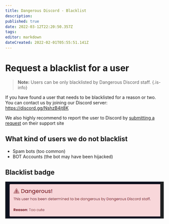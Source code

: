 ```yaml
---
title: Dangerous Discord - Blacklist
description: 
published: true
date: 2022-03-12T22:20:50.357Z
tags: 
editor: markdown
dateCreated: 2022-02-01T05:55:51.141Z
---
```


# Request a blacklist for a user

> **Note:** Users can be only blacklisted by Dangerous Discord staff.
{.is-info}


If you have found a user that needs to be blacklisted for a reason or two. You can contact us by joining our Discord server: https://discord.gg/NshzB4jt8K

We also highly recommend to report the user to Discord by [submitting a request](https://support.discord.com/hc/en-us/requests/new) on their support site


## What kind of users we do not blacklist
- Spam bots (too common)
- BOT Accounts (the bot may have been hijacked)



## Blacklist badge
![dd-blacklisted-user.png](/dd-blacklisted-user.png)
